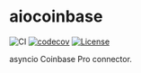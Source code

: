 # aiocoinbase

![CI][ci-url]
[![codecov][codecov-image]][codecov-url]
[![License][license-image]][license-url]

[ci-url]: https://github.com/dikuchan/aiocoinbase/actions/workflows/ci.yaml/badge.svg

[license-url]: https://opensource.org/licenses/MIT
[license-image]: https://img.shields.io/npm/l/make-coverage-badge.svg

[codecov-url]: https://codecov.io/gh/dikuchan/aiocoinbase
[codecov-image]: https://codecov.io/gh/dikuchan/aiocoinbase/branch/main/graph/badge.svg?token=B0AROGV8LJ

asyncio Coinbase Pro connector.
